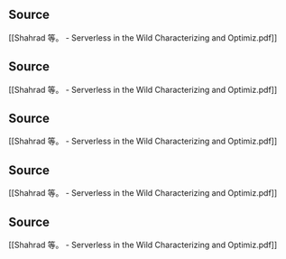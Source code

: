 
## Source
[[Shahrad 等。 - Serverless in the Wild Characterizing and Optimiz.pdf]]

## Source
[[Shahrad 等。 - Serverless in the Wild Characterizing and Optimiz.pdf]]

## Source
[[Shahrad 等。 - Serverless in the Wild Characterizing and Optimiz.pdf]]

## Source
[[Shahrad 等。 - Serverless in the Wild Characterizing and Optimiz.pdf]]

## Source
[[Shahrad 等。 - Serverless in the Wild Characterizing and Optimiz.pdf]]